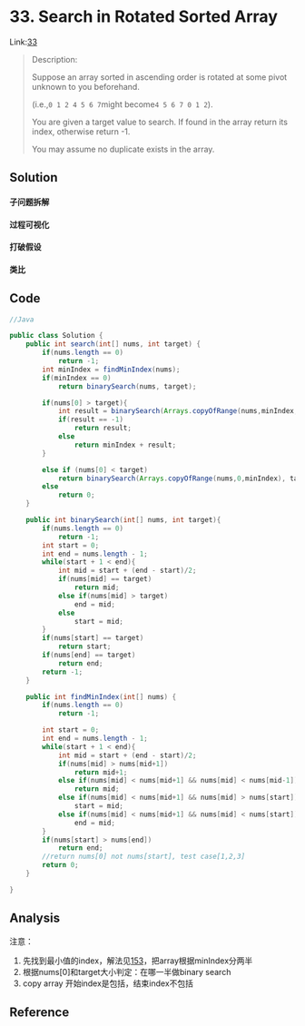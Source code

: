 # 33. Search in Rotated Sorted Array

Link:[33](https://leetcode.com/problems/search-in-rotated-sorted-array/description/)

> Description:
>
> Suppose an array sorted in ascending order is rotated at some pivot unknown to you beforehand.
>
> \(i.e.,`0 1 2 4 5 6 7`might become`4 5 6 7 0 1 2`\).
>
> You are given a target value to search. If found in the array return its index, otherwise return -1.
>
> You may assume no duplicate exists in the array.

## Solution

#### 子问题拆解

#### 过程可视化

#### 打破假设

#### 类比

## Code

```java
//Java

public class Solution {
    public int search(int[] nums, int target) {
        if(nums.length == 0)
            return -1;
        int minIndex = findMinIndex(nums);
        if(minIndex == 0)
            return binarySearch(nums, target);

        if(nums[0] > target){
            int result = binarySearch(Arrays.copyOfRange(nums,minIndex,nums.length), target);
            if(result == -1)
                return result;
            else
                return minIndex + result;
        }

        else if (nums[0] < target)
            return binarySearch(Arrays.copyOfRange(nums,0,minIndex), target);
        else
            return 0;
    }

    public int binarySearch(int[] nums, int target){
        if(nums.length == 0)
            return -1;
        int start = 0;
        int end = nums.length - 1;
        while(start + 1 < end){
            int mid = start + (end - start)/2;
            if(nums[mid] == target)
                return mid;
            else if(nums[mid] > target)
                end = mid;
            else
                start = mid;
        }
        if(nums[start] == target)
            return start;
        if(nums[end] == target)
            return end;
        return -1;
    }

    public int findMinIndex(int[] nums) {
        if(nums.length == 0)
            return -1;

        int start = 0;
        int end = nums.length - 1;
        while(start + 1 < end){
            int mid = start + (end - start)/2;
            if(nums[mid] > nums[mid+1])
                return mid+1;
            else if(nums[mid] < nums[mid+1] && nums[mid] < nums[mid-1])
                return mid;
            else if(nums[mid] < nums[mid+1] && nums[mid] > nums[start])
                start = mid;
            else if(nums[mid] < nums[mid+1] && nums[mid] < nums[start])
                end = mid;
        }
        if(nums[start] > nums[end])
            return end;
        //return nums[0] not nums[start], test case[1,2,3]
        return 0;
    }

}
```

## Analysis

注意：

1. 先找到最小值的index，解法见[153](https://leetcode.com/problems/find-minimum-in-rotated-sorted-array/description/)，把array根据minIndex分两半
2. 根据nums\[0\]和target大小判定：在哪一半做binary search
3. copy array 开始index是包括，结束index不包括

## Reference




